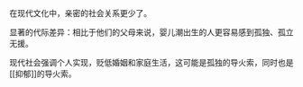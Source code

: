 在现代文化中，亲密的社会关系更少了。

显著的代际差异：相比于他们的父母来说，婴儿潮出生的人更容易感到孤独、孤立无援。

现代社会强调个人实现，贬低婚姻和家庭生活，这可能是孤独的导火索，同时也是[[抑郁]]的导火索。
